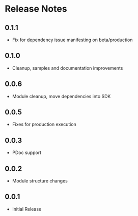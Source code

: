 # Release Notes

## 0.1.1
- Fix for dependency issue manifesting on beta/production

## 0.1.0
- Cleanup, samples and documentation improvements

## 0.0.6
- Module cleanup, move dependencies into SDK

## 0.0.5
- Fixes for production execution

## 0.0.3
- PDoc support

## 0.0.2
- Module structure changes

## 0.0.1
- Initial Release